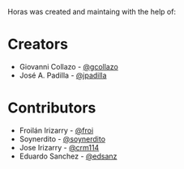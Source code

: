 Horas was created and maintaing with the help of:

# Creators

* Giovanni Collazo - [@gcollazo](https://github.com/gcollazo)
* José A. Padilla - [@jpadilla](https://github.com/jpadilla)

# Contributors

* Froilán Irizarry - [@froi](https://github.com/froi)
* Soynerdito - [@soynerdito](soynerdito)
* Jose Irizarry - [@crm114](https://github.com/crm114)
* Eduardo Sanchez - [@edsanz](https://github.com/edsanz)